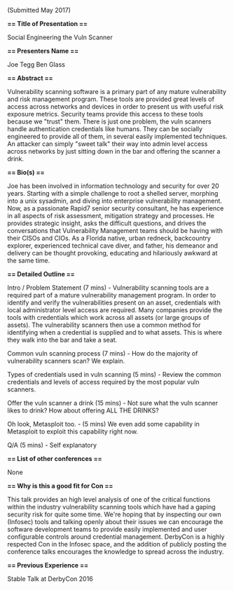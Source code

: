 (Submitted May 2017)

**== Title of Presentation ==**

Social Engineering the Vuln Scanner

**== Presenters Name ==**

Joe Tegg
Ben Glass 

**== Abstract ==**

Vulnerability scanning software is a primary part of any mature vulnerability and risk management program. These tools are provided great levels of access across networks and devices in order to present us with useful risk exposure metrics. Security teams provide this access to these tools because we "trust" them. There is just one problem, the vuln scanners handle authentication credentials like humans. They can be socially engineered to provide all of them, in several easily implemented techniques. An attacker can simply "sweet talk" their way into admin level access across networks by just sitting down in the bar and offering the scanner a drink.

**== Bio(s) ==**

Joe has been involved in information technology and security for over 20 years. Starting with a simple challenge to root a shelled server, morphing into a unix sysadmin, and diving into enterprise vulnerability management. Now, as a passionate Rapid7 senior security consultant, he has experience in all aspects of risk assessment, mitigation strategy and processes. He provides strategic insight, asks the difficult questions, and drives the conversations that Vulnerability Management teams should be having with their CISOs and CIOs. As a Florida native, urban redneck, backcountry explorer, experienced technical cave diver, and father, his demeanor and delivery can be thought provoking, educating and hilariously awkward at the same time.

**== Detailed Outline ==**

Intro / Problem Statement (7 mins) - Vulnerability scanning tools are a required part of a mature vulnerability management program. In order to identify and verify the vulnerabilities present on an asset, credentials with local administrator level access are required. Many companies provide the tools with credentials which work across all assets (or large groups of assets). The vulnerability scanners then use a common method for identifying when a credential is supplied and to what assets. This is where they walk into the bar and take a seat.

Common vuln scanning process  (7 mins) - How do the majority of vulnerability scanners scan? We explain.

Types of credentials used in vuln scanning (5 mins) - Review the common credentials and levels of access required by the most popular vuln scanners. 

Offer the vuln scanner a drink (15 mins) - Not sure what the vuln scanner likes to drink? How about offering ALL THE DRINKS? 

Oh look, Metasploit too. - (5 mins) We even add some capability in Metasploit to exploit this capability right now.

Q/A (5 mins) - Self explanatory 

**== List of other conferences ==**

None

**== Why is this a good fit for Con ==**

This talk provides an high level analysis of one of the critical functions within the industry vulnerability scanning tools which have had a gaping security risk for quite some time. We're hoping that by inspecting our own (Infosec) tools and talking openly about their issues we can encourage the software development teams to provide easily implemented and user configurable controls around credential management. DerbyCon is a highly respected Con in the Infosec space, and the addition of publicly posting the conference talks encourages the knowledge to spread across the industry. 

**== Previous Experience ==**

Stable Talk at DerbyCon 2016
